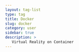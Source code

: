 ```yaml
---
layout: tag-list
type: tag
title: Docker
slug: docker
category: user
sidebar: true
description: >
   Virtual Reality on Container 
---
```

